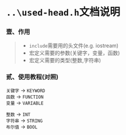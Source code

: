 # `..\used-head.h`文档说明

### 壹、作用
>- `include`需要用的头文件(e.g. iostream)
>- 宏定义需要的参数(关键字，变量，函数)
>- 宏定义需要的类型(整数,字符串)

### 贰、使用教程(对照)
`关键字` -> `KEYWORD`<br>
`函数`   -> `FUNCTION`<br>
`变量` -> `VARIABLE`<br>

`整数` -> `INT`<br>
`字符串` -> `STRING`<br>
`布尔值` -> `BOOL`<br>